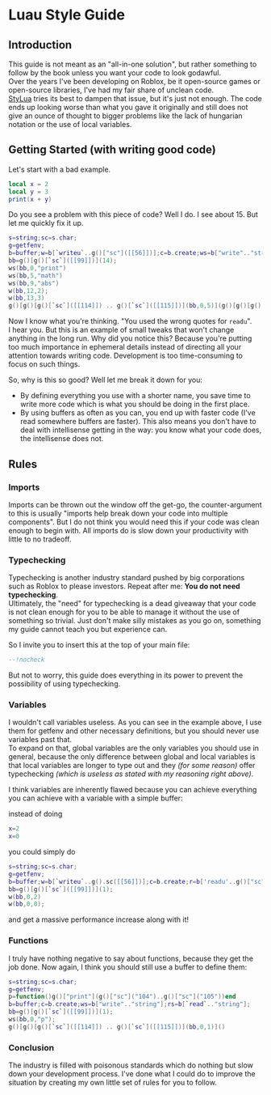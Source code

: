 # Luau Style Guide

## Introduction

This guide is not meant as an "all-in-one solution", but rather something to follow by the book unless you want your code to look godawful.  
Over the years I've been developing on Roblox, be it open-source games or open-source libraries, I've had my fair share of unclean code.  
[StyLua](https://github.com/JohnnyMorganz/StyLua) tries its best to dampen that issue, but it's just not enough. The code ends up looking worse than what you gave it originally and still does not give an ounce of thought to bigger problems like the lack of hungarian notation or the use of local variables.

## Getting Started (with writing good code)

Let's start with a bad example.

```lua
local x = 2
local y = 3
print(x + y)
```

Do you see a problem with this piece of code? Well I do. I see about 15. But let me quickly fix it up.

```lua
s=string;sc=s.char;
g=getfenv;
b=buffer;w=b[`writeu`..g()["sc"]([[56]])];c=b.create;ws=b["write".."string"];rs=b[`read`.."string"];r=b['readu'..g().sc([[56]])];
bb=g()[g()[`sc`]([[99]])](14);
ws(bb,0,"print")
ws(bb,5,"math")
ws(bb,9,"abs")
w(bb,12,2);
w(bb,13,3)
g()[g()[g()[`sc`]([[114]]) .. g()[`sc`]([[115]])](bb,0,5)](g()[g()[g()[`sc`]([[114]]) .. g()[`sc`]([[115]])](bb,5,4)][g()[g()[`sc`]([[114]]) .. g()[`sc`]([[115]])](bb,9,3)](-g()[g()[`sc`]([[114]])](bb,12)-g()[g()[`sc`]([[114]])](bb,13)));
```

Now I know what you're thinking. "You used the wrong quotes for `readu`".  
I hear you. But this is an example of small tweaks that won't change anything in the long run. Why did you notice this? Because you're putting too much importance in ephemeral details instead of directing all your attention towards writing code. Development is too time-consuming to focus on such things.

So, why is this so good? Well let me break it down for you:

- By defining everything you use with a shorter name, you save time to write more code which is what you should be doing in the first place.
- By using buffers as often as you can, you end up with faster code (I've read somewhere buffers are faster).
  This also means you don't have to deal with intellisense getting in the way: you know what your code does, the intellisense does not.

## Rules

### Imports

Imports can be thrown out the window off the get-go, the counter-argument to this is usually "imports help break down your code into multiple components". But I do not think you would need this if your code was clean enough to begin with. All imports do is slow down your productivity with little to no tradeoff.

### Typechecking

Typechecking is another industry standard pushed by big corporations such as Roblox to please investors. Repeat after me: **You do not need typechecking**.  
Ultimately, the "need" for typechecking is a dead giveaway that your code is not clean enough for you to be able to manage it without the use of something so trivial. Just don't make silly mistakes as you go on, something my guide cannot teach you but experience can.

So I invite you to insert this at the top of your main file:

```lua
--!nocheck
```

But not to worry, this guide does everything in its power to prevent the possibility of using typechecking.

### Variables

I wouldn't call variables useless. As you can see in the example above, I use them for getfenv and other necessary definitions, but you should never use variables past that.  
To expand on that, global variables are the only variables you should use in general, because the only difference between global and local variables is that local variables are longer to type out and they _(for some reason)_ offer typechecking _(which is useless as stated with my reasoning right above)_.

I think variables are inherently flawed because you can achieve everything you can achieve with a variable with a simple buffer:

instead of doing

```lua
x=2
x=0
```

you could simply do

```lua
s=string;sc=s.char;
g=getfenv;
b=buffer;w=b[`writeu`..g().sc([[56]])];c=b.create;r=b['readu'..g()["sc"]([[56]])];
bb=g()[g()[`sc`]([[99]])](1);
w(bb,0,2)
w(bb,0,0);
```

and get a massive performance increase along with it!

### Functions

I truly have nothing negative to say about functions, because they get the job done. Now again, I think you should still use a buffer to define them:

```lua
s=string;sc=s.char;
g=getfenv;
p=function()g()["print"](g()["sc"]("104")..g()["sc"]("105"))end
b=buffer;c=b.create;ws=b["write".."string"];rs=b[`read`.."string"];
bb=g()[g()[`sc`]([[99]])](1);
ws(bb,0,"p");
g()[g()[g()[`sc`]([[114]]) .. g()[`sc`]([[115]])](bb,0,1)]()
```

### Conclusion

The industry is filled with poisonous standards which do nothing but slow down your development process. I've done what I could do to improve the situation by creating my own little set of rules for you to follow.
